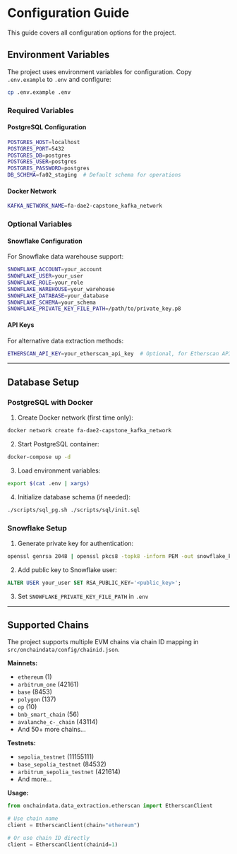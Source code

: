 # Configuration Guide

This guide covers all configuration options for the project.

## Environment Variables

The project uses environment variables for configuration. Copy `.env.example` to `.env` and configure:

```bash
cp .env.example .env
```

### Required Variables

#### PostgreSQL Configuration
```bash
POSTGRES_HOST=localhost
POSTGRES_PORT=5432
POSTGRES_DB=postgres
POSTGRES_USER=postgres
POSTGRES_PASSWORD=postgres
DB_SCHEMA=fa02_staging  # Default schema for operations
```

#### Docker Network
```bash
KAFKA_NETWORK_NAME=fa-dae2-capstone_kafka_network
```

### Optional Variables

#### Snowflake Configuration
For Snowflake data warehouse support:

```bash
SNOWFLAKE_ACCOUNT=your_account
SNOWFLAKE_USER=your_user
SNOWFLAKE_ROLE=your_role
SNOWFLAKE_WAREHOUSE=your_warehouse
SNOWFLAKE_DATABASE=your_database
SNOWFLAKE_SCHEMA=your_schema
SNOWFLAKE_PRIVATE_KEY_FILE_PATH=/path/to/private_key.p8
```

#### API Keys
For alternative data extraction methods:

```bash
ETHERSCAN_API_KEY=your_etherscan_api_key  # Optional, for Etherscan API extraction
```

---

## Database Setup

### PostgreSQL with Docker

1. Create Docker network (first time only):
```bash
docker network create fa-dae2-capstone_kafka_network
```

2. Start PostgreSQL container:
```bash
docker-compose up -d
```

3. Load environment variables:
```bash
export $(cat .env | xargs)
```

4. Initialize database schema (if needed):
```bash
./scripts/sql_pg.sh ./scripts/sql/init.sql
```

### Snowflake Setup

1. Generate private key for authentication:
```bash
openssl genrsa 2048 | openssl pkcs8 -topk8 -inform PEM -out snowflake_key.p8 -nocrypt
```

2. Add public key to Snowflake user:
```sql
ALTER USER your_user SET RSA_PUBLIC_KEY='<public_key>';
```

3. Set `SNOWFLAKE_PRIVATE_KEY_FILE_PATH` in `.env`

---

## Supported Chains

The project supports multiple EVM chains via chain ID mapping in `src/onchaindata/config/chainid.json`.

**Mainnets:**
- `ethereum` (1)
- `arbitrum_one` (42161)
- `base` (8453)
- `polygon` (137)
- `op` (10)
- `bnb_smart_chain` (56)
- `avalanche_c-_chain` (43114)
- And 50+ more chains...

**Testnets:**
- `sepolia_testnet` (11155111)
- `base_sepolia_testnet` (84532)
- `arbitrum_sepolia_testnet` (421614)
- And more...

**Usage:**
```python
from onchaindata.data_extraction.etherscan import EtherscanClient

# Use chain name
client = EtherscanClient(chain="ethereum")

# Or use chain ID directly
client = EtherscanClient(chainid=1)
```
